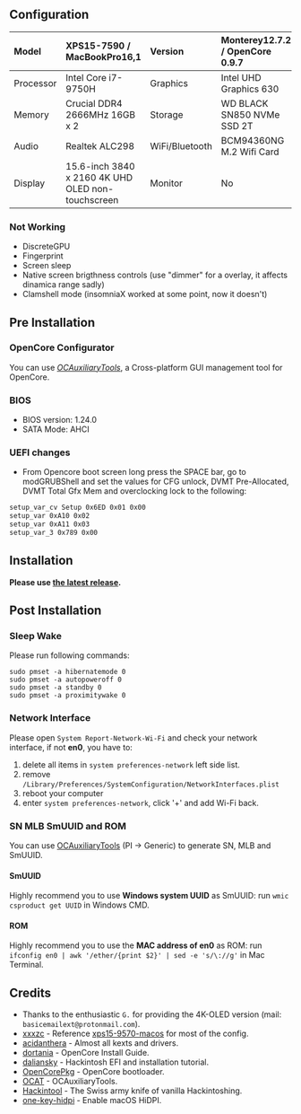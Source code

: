 ## Configuration

| Model     | XPS15-7590 / MacBookPro16,1    | Version        | Monterey12.7.2 / OpenCore 0.9.7 |
| :-------- | :----------------------------- | :------------- | :---------------------------- |
| Processor | Intel Core i7-9750H            | Graphics       | Intel UHD Graphics 630        |
| Memory    | Crucial DDR4 2666MHz 16GB x 2  | Storage        | WD BLACK SN850 NVMe SSD 2T    |
| Audio     | Realtek ALC298                 | WiFi/Bluetooth | BCM94360NG M.2 Wifi Card            |
| Display   | 15.6-inch 3840 x 2160 4K UHD OLED non-touchscreen | Monitor | No |

### Not Working

- DiscreteGPU
- Fingerprint
- Screen sleep
- Native screen brigthness controls (use "dimmer" for a overlay, it affects dinamica range sadly)
- Clamshell mode (insomniaX worked at some point, now it doesn't)

## Pre Installation

### OpenCore Configurator

You can use [*OCAuxiliaryTools*](https://github.com/ic005k/OCAuxiliaryTools), a Cross-platform GUI management tool for OpenCore.

### BIOS

- BIOS version: 1.24.0
- SATA Mode: AHCI

### UEFI changes

- From Opencore boot screen long press the SPACE bar, go to modGRUBShell and set the values for CFG unlock, DVMT Pre-Allocated, DVMT Total Gfx Mem and overclocking lock to the following:
  
```sh
setup_var_cv Setup 0x6ED 0x01 0x00
setup_var 0xA10 0x02
setup_var 0xA11 0x03
setup_var_3 0x789 0x00
```

## Installation

**Please use [the latest release](https://github.com/jackhanyuan/Dell-XPS15-7590-Hackintosh/releases/latest).**

## Post Installation

### Sleep Wake

Please run following commands:

```shell
sudo pmset -a hibernatemode 0
sudo pmset -a autopoweroff 0
sudo pmset -a standby 0
sudo pmset -a proximitywake 0
```

### Network Interface

Please open `System Report-Network-Wi-Fi` and check your network interface, if not **en0**, you have to:

1. delete all items in `system preferences-network` left side list.
2. remove `/Library/Preferences/SystemConfiguration/NetworkInterfaces.plist`
3. reboot your computer
4. enter `system preferences-network`, click '+' and add Wi-Fi back.

### SN MLB SmUUID and ROM

You can use [OCAuxiliaryTools](https://github.com/ic005k/OCAuxiliaryTools) (PI -> Generic) to generate SN, MLB and SmUUID.

#### SmUUID

Highly recommend you to use  **Windows system UUID** as SmUUID: run  `wmic csproduct get UUID` in Windows CMD.

#### ROM

Highly recommend you to use the **MAC address of en0** as ROM: run  `ifconfig en0 | awk '/ether/{print $2}' | sed -e 's/\://g'` in Mac Terminal.


## Credits

- Thanks to the enthusiastic `G.` for providing the 4K-OLED version (mail: `basicemailext@protonmail.com`).
- [xxxzc](https://github.com/xxxzc) - Reference [xps15-9570-macos](https://github.com/xxxzc/xps15-9570-macos) for most of the config.
- [acidanthera](https://github.com/acidanthera) - Almost all kexts and drivers.
- [dortania](https://github.com/dortania/OpenCore-Install-Guide) - OpenCore Install Guide.
- [daliansky](https://github.com/daliansky) - Hackintosh EFI and installation tutorial.
- [OpenCorePkg](https://github.com/acidanthera/OpenCorePkg) - OpenCore bootloader.
- [OCAT](https://github.com/ic005k/OCAuxiliaryTools) - OCAuxiliaryTools.
- [Hackintool](https://github.com/headkaze/Hackintool) - The Swiss army knife of vanilla Hackintoshing.
- [one-key-hidpi](https://github.com/xzhih/one-key-hidpi) - Enable macOS HiDPI.
